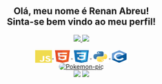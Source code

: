 <h2 align="center">Olá, meu nome é Renan Abreu!<br> Sinta-se bem vindo ao meu perfil!</h2>


<div align="center">
  <a href="https://github.com/the-abreu">
  <img height="180em" src="https://github-readme-stats.vercel.app/api?username=the-abreu&show_icons=true&theme=dark&include_all_commits=true&count_private=true"/>
  <img height="180em" src="https://github-readme-stats.vercel.app/api/top-langs/?username=the-abreu&layout=compact&theme=dark"/>
</div>

  <div style="display: inline_block" align="center"><br>
  <img align="center" alt="Rafa-Js" height="30" width="40" src="https://raw.githubusercontent.com/devicons/devicon/master/icons/javascript/javascript-plain.svg">
  <img align="center" alt="Rafa-HTML" height="30" width="40" src="https://raw.githubusercontent.com/devicons/devicon/master/icons/html5/html5-original.svg">
  <img align="center" alt="Rafa-CSS" height="30" width="40" src="https://raw.githubusercontent.com/devicons/devicon/master/icons/css3/css3-original.svg">
  <img align="center" alt="Rafa-Python" height="30" width="40" src="https://raw.githubusercontent.com/devicons/devicon/master/icons/python/python-original.svg">
  <img align="center" alt="Rafa-Csharp" height="30" width="40" src="https://raw.githubusercontent.com/devicons/devicon/master/icons/c/c-original.svg">

</div>
  
  
  <div align="center">
    <img alt="Pokemon-pic" height="165" style="border-radius:50px;" src="https://images-ext-2.discordapp.net/external/CAQiyfgVdEAYfxmZlBmFHwUiFsl-mHshQ19q_DIVR-A/https/img1.picmix.com/output/stamp/normal/0/9/0/4/1604090_a14a5.gif">
  </div>
  
  <div align="center"> 
  <a href="https://www.linkedin.com/in/renan-abreu-4b67a61b7/" target="_blank"><img src="https://img.shields.io/badge/-LinkedIn-%230077B5?style=for-the-badge&logo=linkedin&logoColor=white" target="_blank"></a> 
  <a href = "mailto:renansab2011@gmail.com"><img src="https://img.shields.io/badge/-Gmail-%23333?style=for-the-badge&logo=gmail&logoColor=white" target="_blank"></a>
</div>
  
  
  ##
<!--
**the-abreu/the-abreu** is a ✨ _special_ ✨ repository because its `README.md` (this file) appears on your GitHub profile.

Here are some ideas to get you started:

- 🔭 I’m currently working on ...
- 🌱 I’m currently learning ...
- 👯 I’m looking to collaborate on ...
- 🤔 I’m looking for help with ...
- 💬 Ask me about ...
- 📫 How to reach me: ...
- 😄 Pronouns: ...
- ⚡ Fun fact: ...
-->
